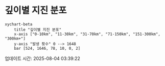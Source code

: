 # 깊이별 지진 분포

```mermaid
xychart-beta
    title "깊이별 지진 분포"
    x-axis ["0-10km", "11-30km", "31-70km", "71-150km", "151-300km", "300km+"]
    y-axis "발생 횟수" 0 --> 1648
    bar [524, 1646, 78, 10, 0, 2]
```

업데이트 시간: 2025-08-04 03:39:22

